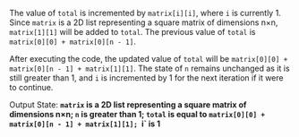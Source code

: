 The value of `total` is incremented by `matrix[i][i]`, where `i` is currently 1. Since `matrix` is a 2D list representing a square matrix of dimensions n×n, `matrix[1][1]` will be added to `total`. The previous value of `total` is `matrix[0][0] + matrix[0][n - 1]`. 

After executing the code, the updated value of `total` will be `matrix[0][0] + matrix[0][n - 1] + matrix[1][1]`. The state of `n` remains unchanged as it is still greater than 1, and `i` is incremented by 1 for the next iteration if it were to continue.

Output State: **`matrix` is a 2D list representing a square matrix of dimensions n×n; `n` is greater than 1; `total` is equal to `matrix[0][0] + matrix[0][n - 1] + matrix[1][1]; `i` is 1**